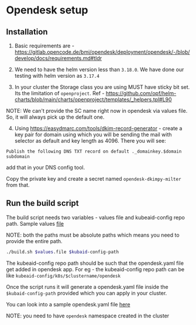 # Opendesk setup


## Installation

1. Basic requirements are - https://gitlab.opencode.de/bmi/opendesk/deployment/opendesk/-/blob/develop/docs/requirements.md#tldr

2. We need to have the helm version less than `3.18.0`. We have done our testing with helm version as `3.17.4`

3. In your cluster the Storage class you are using MUST have sticky bit set. Its the limitation of `openproject`.
Ref - https://github.com/opf/helm-charts/blob/main/charts/openproject/templates/_helpers.tpl#L90

NOTE: We can't provide the SC name right now in opendesk via values file. So, it will always pick up the default one.

4. Using https://easydmarc.com/tools/dkim-record-generator - create a key pair for domain using which you will be sending the mail with selector as default and key length as 4096.
There you will see:

```
Publish the following DNS TXT record on default ._domainkey.$domain subdomain
```
add that in your DNS config tool.

Copy the private key and create a secret named `opendesk-dkimpy-milter` from that.

## Run the build script

The build script needs two variables - values file and kubeaid-config repo path.
Sample values [file](./values.yaml)

NOTE: both the paths must be absolute paths which means you need to provide the entire path.

```bash
./build.sh $values.file $kubaid-config-path
```

The kubeaid-config repo path should be such that the opendesk.yaml file get added in opendesk app.
For eg - the kubeaid-config repo path can be like `kubeaid-config/k8s/$clustername/opendesk` 

Once the script runs it will generate a opendesk.yaml file inside the `$kubaid-config-path` provided which you can apply in your cluster.

You can look into a sample opendesk.yaml file [here](./examples/opendesk.yaml)

NOTE: you need to have `opendesk` namespace created in the cluster
